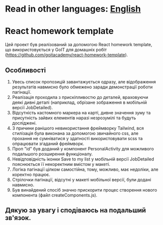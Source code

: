 # Read in other languages: [English](README.en.md)

# React homework template

Цей проект був реалізований за допомогою React homework template, що
використовується у GoIT для домашніх робіт
(https://github.com/goitacademy/react-homework-template).

## Особливості

1. Увесь список пропозицій завантажується одразу, але відображення результатів
   навмисно було обмежено заради демонстрації роботи пагінації.
2. Реалізація проходила з прискіпливостю до деталей, враховуючи деякі дивні
   деталі (наприклад, обрізане зображення в мобільній версії JobDetailed).
3. Відсутність кастомного маркера на карті, дивне значення зуму та присутність
   зайвих елементів наразі незрозумілі та будуть досліджені.
4. З причини ранішого невикористання фреймворку Tailwind, вся стилізація була
   виконана за допомогою звичайного css, але прохання не сумніватися у здатності
   використовувати scss та опрацювати згаданий фреймворк.
5. Проп "id" був доданий у компонент PersonalActivity для можливого подальшого
   розширення функціоналу.
6. Невідповідність іконки Save to my list у мобільній версії JobDetailed
   пояснюється її некоректним вмістом у макеті.
7. Логіка пагінації цілком самостійна, тому, можливо, має недоліки, але коректно
   працює.
8. Стрілочки пагінації, відсутні у макеті мобільної версії, були додані
   навмисно.
9. Був винайдений спосіб значно прискорити процес створення нового компонента
   (файл createComponents.js).

## Дякую за увагу і сподіваюсь на подальший зв'язок.
